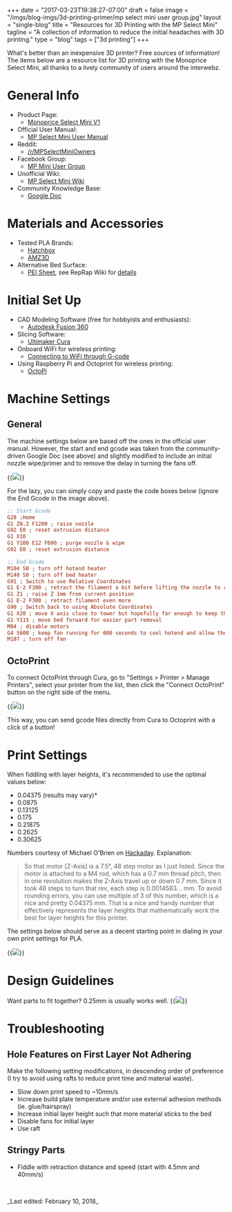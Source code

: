 +++
date = "2017-03-23T19:38:27-07:00"
draft = false
image = "/imgs/blog-imgs/3d-printing-primer/mp select mini user group.jpg"
layout = "single-blog"
title = "Resources for 3D Printing with the MP Select Mini"
tagline = "A collection of information to reduce the initial headaches with 3D printing."
type = "blog"
tags = ["3d printing"]
+++

What's better than an inexpensive 3D printer? Free sources of information! The items below are a resource list for 3D printing with the Monoprice Select Mini, all thanks to a lively community of users around the interwebz.

<!--more-->

# General Info
* Product Page: 
    * [Monoprice Select Mini V1](https://www.monoprice.com/product?p_id=15365)
* Official User Manual:
    * [MP Select Mini User Manual](/imgs/blog-imgs/3d-printing-primer/15365_Manual_170509.pdf)
* Reddit: 
    * [/r/MPSelectMiniOwners](https://www.reddit.com/r/MPSelectMiniOwners/)
* Facebook Group: 
    * [MP Mini User Group](https://www.facebook.com/groups/1717306548519045/)
* Unofficial Wiki: 
    * [MP Select Mini Wiki](http://mpselectmini.com/start)
* Community Knowledge Base:
    * [Google Doc](https://docs.google.com/document/d/1HJaLIcUD4oiIUYu6In7Bxf7WxAOiT3n48RvOe5pvSHk/edit)

# Materials and Accessories
* Tested PLA Brands:
    * [Hatchbox](https://www.amazon.ca/s/ref=bl_dp_s_web_3006902011?ie=UTF8&node=3006902011&field-brandtextbin=HATCHBOX)
    * [AMZ3D](https://www.amazon.ca/s/ref=bl_dp_s_web_667823011?ie=UTF8&node=667823011&field-brandtextbin=AMZ3D)
* Alternative Bed Surface:
    * [PEI Sheet](https://www.amazon.ca/gp/product/B0013HKZTA/ref=oh_aui_detailpage_o00_s00?ie=UTF8&psc=1), see RepRap Wiki for [details](http://reprap.org/wiki/PEI_build_surface)

# Initial Set Up
* CAD Modeling Software (free for hobbyists and enthusiasts):
    * [Autodesk Fusion 360](https://www.autodesk.com/products/fusion-360/overview)
* Slicing Software: 
    * [Ultimaker Cura](https://ultimaker.com/en/products/cura-software)
* Onboard WiFi for wireless printing:
    * [Connecting to WiFi through G-code](http://mpselectmini.com/wifi/g-code_file)
* Using Raspberry Pi and Octoprint for wireless printing:
    * [OctoPi](http://octoprint.org/download/)

# Machine Settings

## General

The machine settings below are based off the ones in the official user manual. However, the start and end gcode was taken from the community-driven Google Doc (see above) and slightly modified to include an initial nozzle wipe/primer and to remove the delay in turning the fans off.

{{<img caption="Machine settings for MP Select Mini." src="/imgs/blog-imgs/3d-printing-primer/machine settings.PNG" >}}

For the lazy, you can simply copy and paste the code boxes below (ignore the End Gcode in the image above).

```ini
;; Start Gcode
G28 ;Home
G1 Z0.2 F1200 ; raise nozzle
G92 E0 ; reset extrusion distance
G1 X10
G1 Y100 E12 F600 ; purge nozzle & wipe
G92 E0 ; reset extrusion distance
```

```ini
;; End Gcode
M104 S0 ; turn off hotend heater
M140 S0 ; turn off bed heater
G91 ; Switch to use Relative Coordinates
G1 E-2 F300 ; retract the filament a bit before lifting the nozzle to release some of the pressure
G1 Z1 ; raise Z 1mm from current position
G1 E-2 F300 ; retract filament even more
G90 ; Switch back to using Absolute Coordinates
G1 X20 ; move X axis close to tower but hopefully far enough to keep the fan from rattling
G1 Y115 ; move bed forward for easier part removal
M84 ; disable motors
G4 S600 ; keep fan running for 600 seconds to cool hotend and allow the fan to be turned off
M107 ; turn off fan
```

## OctoPrint

To connect OctoPrint through Cura, go to "Settings > Printer > Manage Printers", select your printer from the list, then click the "Connect OctoPrint" button on the right side of the menu. 

{{<img caption="Setting up OctoPrint through Cura." src="/imgs/blog-imgs/3d-printing-primer/octopi settings.png" >}}

This way, you can send gcode files directly from Cura to Octoprint with a click of a button!

# Print Settings

 When fiddling with layer heights, it's recommended to use the optimal values below: 

* 0.04375 (results may vary)*
* 0.0875
* 0.13125
* 0.175
* 0.21875
* 0.2625
* 0.30625

Numbers courtesy of Michael O'Brien on [Hackaday](https://hackaday.io/project/12696-monoprice-select-mini-electro-mechanical-upgrades). Explanation:

> So that motor [Z-Axis] is a 7.5°, 48 step motor as I just listed. Since the motor is attached to a M4 rod, which has a 0.7 mm thread pitch, then in one revolution makes the Z-Axis travel up or down 0.7 mm. Since it took 48 steps to turn that rev, each step is 0.0014583... mm. To avoid rounding errors, you can use multiple of 3 of this number, which is a nice and pretty 0.04375 mm. That is a nice and handy number that effectively represents the layer heights that mathematically work the best for layer heights for this printer. 

The settings below should serve as a decent starting point in dialing in your own print settings for PLA.

{{<img caption="PLA material settings." src="/imgs/blog-imgs/3d-printing-primer/pla-settings.png" >}}

# Design Guidelines
Want parts to fit together? 0.25mm is usually works well.
{{<img caption="For mating parts, a general guideline of 0.25mm is sufficient." src="/imgs/blog-imgs/3d-printing-primer/tolerance.png" >}}

# Troubleshooting
## Hole Features on First Layer Not Adhering
Make the following setting modifications, in descending order of preference (I try to avoid using rafts to reduce print time and material waste).

+ Slow down print speed to ~10mm/s
+ Increase build plate temperature and/or use external adhesion methods (ie. glue/hairspray)
+ Increase initial layer height such that more material sticks to the bed
+ Disable fans for initial layer
+ Use raft

## Stringy Parts
+ Fiddle with retraction distance and speed (start with 4.5mm and 40mm/s)

<br>
<p class="text-right">_Last edited: February 10, 2018_</p>